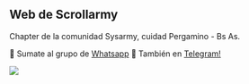 
## Web de Scrollarmy
Chapter de la comunidad Sysarmy, cuidad Pergamino - Bs As.

📱 Sumate al grupo de [Whatsapp](https://chat.whatsapp.com/Hvby3P63I5wHVtN2Ne0tyE)
📱 También en [Telegram!](https://t.me/joinchat/UTFeXEyedP314dvy)

![](https://media.giphy.com/media/dlMIwDQAxXn1K/giphy.gif)
